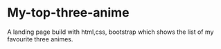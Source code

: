 # My-top-three-anime
A landing page build with html,css, bootstrap which shows the list of my favourite three animes.
